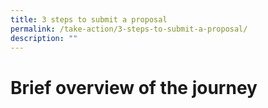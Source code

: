 ```yaml
---
title: 3 steps to submit a proposal
permalink: /take-action/3-steps-to-submit-a-proposal/
description: ""
---
```

# Brief overview of the journey

